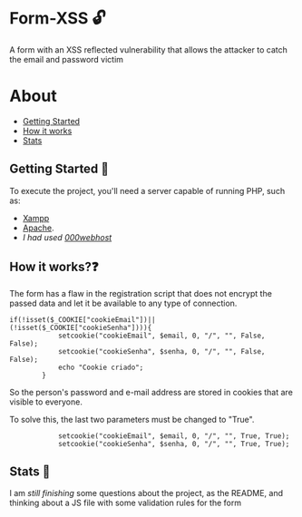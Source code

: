 # Form-XSS 🔓

A form with an XSS reflected vulnerability that allows the attacker to catch the email and password victim

About
=========
* [Getting Started](https://github.com/thiagodk0/form-XSS/blob/master/README.md#getting-started-)
* [How it works](https://github.com/thiagodk0/form-XSS/blob/master/README.md#how-it-works-)
* [Stats](https://github.com/thiagodk0/form-XSS/blob/master/README.md#stats-)

## Getting Started 🏁
To execute the project, you'll need a server capable of running PHP, such as:
  *  [Xampp](https://www.apachefriends.org/index.html)
  *  [Apache](https://httpd.apache.org/download.cgi). 
  *  *I had used [000webhost](https://www.000webhost.com/)*

## How it works?❓
The form has a flaw in the registration script that does not encrypt the passed data and let it be available to any type of connection.
```
if(!isset($_COOKIE["cookieEmail"])|| (!isset($_COOKIE["cookieSenha"]))){ 
            setcookie("cookieEmail", $email, 0, "/", "", False, False);
            setcookie("cookieSenha", $senha, 0, "/", "", False, False);
            echo "Cookie criado";
        }
```        
So the person's password and e-mail address are stored in cookies that are visible to everyone. 

To solve this, the last two parameters must be changed to "True".

```
            setcookie("cookieEmail", $email, 0, "/", "", True, True);
            setcookie("cookieSenha", $senha, 0, "/", "", True, True);
```    

## Stats 🚧
I am *still finishing* some questions about the project, as the README, and thinking about a JS file with some validation rules for the form

